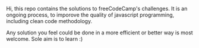 Hi, this repo contains the solutions to freeCodeCamp's challenges. It is an ongoing process, to imporove the quality of 
javascript programming, including clean code methodology.

Any solution you feel could be done in a more efficient or better way is most welcome. 
Sole aim is to learn :)
